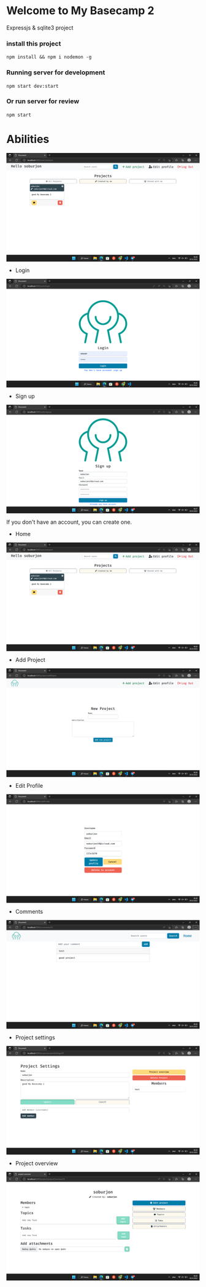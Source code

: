 # Welcome to My Basecamp 2
Expressjs & sqlite3 project


### install this project
```
npm install && npm i nodemon -g
```

### Running server for development
```
npm start dev:start
```
### Or run server for review
```
npm start
```
# Abilities 
<img align="center" alt="image" src="/images/Home.png">
<ul>
  <li>Login</li>
</ul>
<img align="center" alt="image" src="/images/Login.png">
<ul>
  <li>Sign up</li>
</ul>
<img align="center" alt="image" src="./images/Sign_up.png">
<p>If you don't have an account, you can create one.</p>
<ul>
  <li>Home</li>
</ul>
<img align="center" alt="image" src="./images/Home.png">
<ul>
  <li>Add Project</li>
</ul>
<img align="center" alt="image" src="./images/Add_project.png">
<ul>
  <li>Edit Profile</li>
</ul>
<img align="center" alt="image" src="./images/Edit_profile.png">
<ul>
  <li>Comments</li>
</ul>
<img align="center" alt="image" src="./images/Comments.png">
<ul>
  <li>Project settings</li>
</ul>
<img align="center" alt="image" src="./images/Project_settings.png">
<ul>
  <li>Project overview</li>
</ul>
<img align="center" alt="image" src="./images/Project_overview.png">
